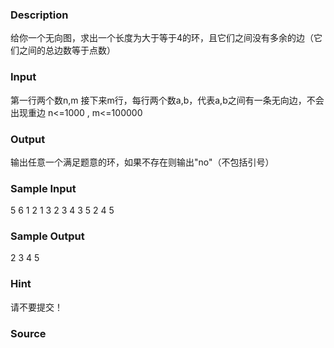 
### Description
给你一个无向图，求出一个长度为大于等于4的环，且它们之间没有多余的边（它们之间的总边数等于点数）

### Input
第一行两个数n,m
接下来m行，每行两个数a,b，代表a,b之间有一条无向边，不会出现重边
n<=1000 , m<=100000

### Output
输出任意一个满足题意的环，如果不存在则输出"no"（不包括引号）

### Sample Input
5 6
1 2
1 3
2 3
4 3
5 2
4 5

### Sample Output
2 3 4 5
### Hint
请不要提交！

### Source
